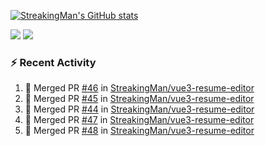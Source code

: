 [![StreakingMan's GitHub stats](https://streakingman-github-readme-stats.vercel.app/api?username=StreakingMan&show_icons=true)](https://github.com/anuraghazra/github-readme-stats)

<p>
  <img src="https://streakingman-github-readme-stats.vercel.app/api/top-langs/?username=StreakingMan&layout=compact&langs_count=8" />
  <img src="https://streakingman-github-readme-stats.vercel.app/api/wakatime?username=StreakingMan&layout=compact&langs_count=8" />
</p>

### :zap: Recent Activity

<!--START_SECTION:activity-->
1. 🎉 Merged PR [#46](https://github.com/StreakingMan/vue3-resume-editor/pull/46) in [StreakingMan/vue3-resume-editor](https://github.com/StreakingMan/vue3-resume-editor)
2. 🎉 Merged PR [#45](https://github.com/StreakingMan/vue3-resume-editor/pull/45) in [StreakingMan/vue3-resume-editor](https://github.com/StreakingMan/vue3-resume-editor)
3. 🎉 Merged PR [#44](https://github.com/StreakingMan/vue3-resume-editor/pull/44) in [StreakingMan/vue3-resume-editor](https://github.com/StreakingMan/vue3-resume-editor)
4. 🎉 Merged PR [#47](https://github.com/StreakingMan/vue3-resume-editor/pull/47) in [StreakingMan/vue3-resume-editor](https://github.com/StreakingMan/vue3-resume-editor)
5. 🎉 Merged PR [#48](https://github.com/StreakingMan/vue3-resume-editor/pull/48) in [StreakingMan/vue3-resume-editor](https://github.com/StreakingMan/vue3-resume-editor)
<!--END_SECTION:activity-->


<!---
StreakingMan/StreakingMan is a ✨ special ✨ repository because its `README.md` (this file) appears on your GitHub profile.
You can click the Preview link to take a look at your changes.
--->


